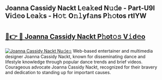 ## Joanna Cassidy Nackt L𝚎a𝚔ed N𝚞𝚍e - Part-U9l Vi𝚍𝚎o L𝚎a𝚔s - H𝚘𝚝 O𝚗𝚕yf𝚊ns P𝚑𝚘tos rtIYW

# <h2><a href="http://kf9elr.oniu.top/?m=Joanna+Cassidy+Nackt">🔗👉 🔴 Joanna Cassidy Nackt P𝚑ot𝚘𝚜 V𝚒d𝚎o</a></h2>

[![Joanna Cassidy Nackt Nu𝚍e𝚜](https://i.imgur.com/0qMVB7G.gif)](http://kf9elr.oniu.top/?m=Joanna+Cassidy+Nackt)
Web-based entertainer and multimedia designer Joanna Cassidy Nackt, known for disseminating dance and lifestyle knowledge through popular dance trends and brief videos. Courageous advocate Joanna Cassidy Nackt, recognized for their bravery and dedication to standing up for important causes.  
